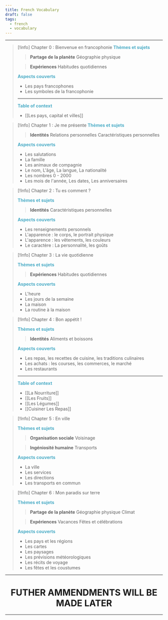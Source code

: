 ```yaml
---
title: French Vocabulary
draft: false
tags:
  - french
  - vocabulary
---
```

---

>[!info] Chapter 0 : Bienvenue en francophonie
><strong><font color="#4bacc6">Thèmes et sujets</font></strong>
>
>> **Partage de la planète**
>> Géographie physique
>
>> **Expériences**
>> Habitudes quotidiennes
>
><strong><font color="#4bacc6">Aspects couverts</font></strong>
>
>- Les pays francophones
>- Les symboles de la francophonie
>  
> ---
>  
>  <strong><font color="#4bacc6">Table of context</font></strong>
>  
>  - [[Les pays, capital et villes]]


>[!info] Chapter 1 : Je me présente
><strong><font color="#4bacc6">Thèmes et sujets</font></strong>
>
>> **Identités**
>> Relations personnelles
>> Caractéristiques personnelles
>
><strong><font color="#4bacc6">Aspects couverts</font></strong>
>
>
>- Les salutations
>- La famille
>- Les animaux de compagnie
>- Le nom, L'âge, La langue, La nationalité
>- Les nombres 0 - 2000
>- Les mois de l'année, Les dates, Les anniversaires
>  

>[!Info] Chapter 2 : Tu es comment ?
>
><strong><font color="#4bacc6">Thèmes et sujets</font></strong>
>
>> **Identités**
>> Caractéristiques personnelles
>
>
><strong><font color="#4bacc6">Aspects couverts</font></strong>
>
>- Les renseignements personnels
>- L'apparence : le corps, le portrait physique 
>- L'apparence : les vêtements, les couleurs
>- Le caractère : La personnalité, les goûts

>[!Info] Chapter 3 : La vie quotidienne
>
><strong><font color="#4bacc6">Thèmes et sujets</font></strong>
>
>>**Expériences**
>>Habitudes quotidiennes
>
><strong><font color="#4bacc6">Aspects couverts</font></strong>
>
>- L'heure
>- Les jours de la semaine
>- La maison
>- La routine à la maison

>[!Info] Chapter 4 : Bon appétit !
>
><strong><font color="#4bacc6">Thèmes et sujets</font></strong>
>
>> **Identités**
>> Aliments et boissons
>
><strong><font color="#4bacc6">Aspects couverts</font></strong>
>
>- Les repas, les recettes de cuisine, les traditions culinaires
>- Les achats : les courses, les commerces, le marché
>- Les restaurants
>  
> ---
>  
>  <strong><font color="#4bacc6">Table of context</font></strong>
>  
>  - [[La Nourriture]]
>  - [[Les Fruits]]
>  - [[Les Légumes]]
>  - [[Cuisiner Les Repas]]


>[!Info] Chapter 5 : En ville
>
><strong><font color="#4bacc6">Thèmes et sujets</font></strong>
>
>>**Organisation sociale**
>>Voisinage
>
>>**Ingéniosité humaine**
>>Transports
>
>
><strong><font color="#4bacc6">Aspects couverts</font></strong>
>
>- La ville
>- Les services
>- Les directions
>- Les transports en commun
>

>[!Info] Chapter 6 : Mon paradis sur terre 
>
><strong><font color="#4bacc6">Thèmes et sujets</font></strong>
>
>>**Partage de la planète**
>>Géographie physique
>>Climat
>
>>**Expériences**
>>Vacances
>>Fêtes et célébrations
>
><strong><font color="#4bacc6">Aspects couverts</font></strong>
>
>- Les pays et les régions
>- Les cartes
>- Les paysages
>- Les prévisions météorologiques
>- Les récits de voyage
>- Les fêtes et les coustumes
>


---

<h1 style="text-align:center">FUTHER AMMENDMENTS WILL BE MADE LATER</h1>

---
